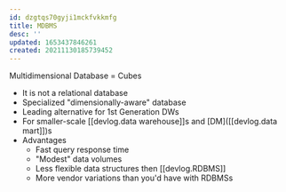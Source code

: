 ```yaml
---
id: dzgtqs70gyji1mckfvkkmfg
title: MDBMS
desc: ''
updated: 1653437846261
created: 20211130185739452
---
```


Multidimensional Database = Cubes

- It is not a relational database
- Specialized "dimensionally-aware" database
- Leading alternative for 1st Generation DWs
- For smaller-scale [[devlog.data warehouse]]s and [DM]([[devlog.data mart]])s
- Advantages
  - Fast query response time
  - "Modest" data volumes
  - Less flexible data structures then [[devlog.RDBMS]]
  - More vendor variations than you'd have with RDBMSs
